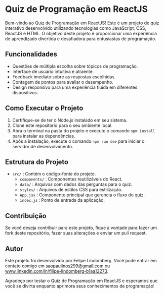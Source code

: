 # Quiz de Programação em ReactJS

Bem-vindo ao Quiz de Programação em ReactJS! Este é um projeto de quiz interativo desenvolvido utilizando tecnologias como JavaScript, CSS, ReactJS e HTML. O objetivo deste projeto é proporcionar uma experiência de aprendizado divertida e desafiadora para entusiastas de programação.

## Funcionalidades

- Questões de múltipla escolha sobre tópicos de programação.
- Interface de usuário intuitiva e atraente.
- Feedback imediato sobre as respostas escolhidas.
- Contagem de pontos para avaliar o desempenho.
- Design responsivo para uma experiência fluida em diferentes dispositivos.

## Como Executar o Projeto

1. Certifique-se de ter o Node.js instalado em seu sistema.
2. Clone este repositório para o seu ambiente local.
3. Abra o terminal na pasta do projeto e execute o comando `npm install` para instalar as dependências.
4. Após a instalação, execute o comando `npm run dev` para iniciar o servidor de desenvolvimento.


## Estrutura do Projeto

- `src/` : Contém o código-fonte do projeto.
  - `components/` : Componentes reutilizáveis do React.
  - `data/` : Arquivos com dados das perguntas para o quiz.
  - `styles/` : Arquivos de estilos CSS para estilização.
  - `App.jsx` : Componente principal que gerencia o fluxo do quiz.
  - `index.js` : Ponto de entrada da aplicação.

## Contribuição

Se você deseja contribuir para este projeto, fique à vontade para fazer um fork deste repositório, fazer suas alterações e enviar um pull request. 
## Autor

Este projeto foi desenvolvido por Felipe Lindomberg. Você pode entrar em contato comigo em saopaulinos299@gmail.com ou www.linkedin.com/in/filipe-lindomberg-b1aa12273.

Agradeço por testar o Quiz de Programação em ReactJS e esperamos que você se divirta enquanto aprimora seus conhecimentos de programação!
